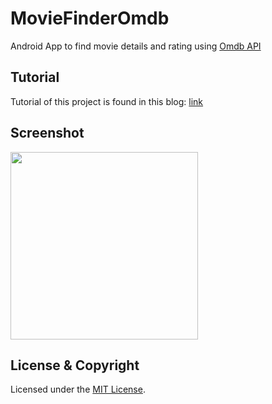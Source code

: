 # MovieFinderOmdb
Android App to find movie details and rating using [Omdb API](http://omdbapi.com/)

## Tutorial

Tutorial of this project is found in this blog: 
[link](https://tobiburblog.wordpress.com/2018/04/23/android-movie-finder-app-tutorial/)

## Screenshot

<img src = "images/demo.jpg" width="300">


## License & Copyright

Licensed under the [MIT License](LICENSE).
